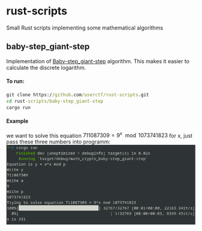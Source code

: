 # rust-scripts
Small Rust scripts implementing some mathematical algorithms

## baby-step_giant-step
Implementation of [Baby-step_giant-step](https://en.wikipedia.org/wiki/Baby-step_giant-step) algorithm. This makes it easier to calculate the discrete logarithm.

#### To run:
```cmd
git clone https://github.com/userctf/rust-scripts.git
cd rust-scripts/baby-step_giant-step
cargo run
```

#### Example
we want to solve this equation
$711087309 = 9^x \mod 1073741823$ for x, just pass these three numbers into programm:
![baby-step_giant-step_example.png](img/baby-step_giant-step_example.png)